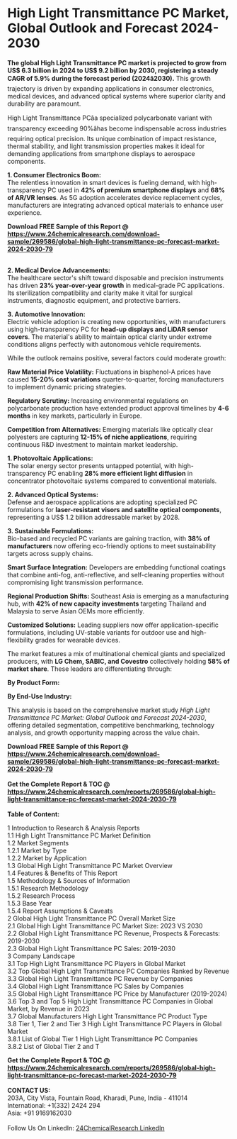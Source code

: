 <h1>High Light Transmittance PC Market, Global Outlook and Forecast 2024-2030</h1><p><strong>The global High Light Transmittance PC market is projected to grow from US$ 6.3 billion in 2024 to US$ 9.2 billion by 2030, registering a steady CAGR of 5.9% during the forecast period (2024â2030).</strong> This growth trajectory is driven by expanding applications in consumer electronics, medical devices, and advanced optical systems where superior clarity and durability are paramount.</p><p>High Light Transmittance PCâa specialized polycarbonate variant with transparency exceeding 90%âhas become indispensable across industries requiring optical precision. Its unique combination of impact resistance, thermal stability, and light transmission properties makes it ideal for demanding applications from smartphone displays to aerospace components.</p><p><strong>1. Consumer Electronics Boom:</strong><br>
The relentless innovation in smart devices is fueling demand, with high-transparency PC used in <strong>42% of premium smartphone displays</strong> and <strong>68% of AR/VR lenses</strong>. As 5G adoption accelerates device replacement cycles, manufacturers are integrating advanced optical materials to enhance user experience.</p><div><b>Download FREE Sample of this Report @ 
            <a href="https://www.24chemicalresearch.com/download-sample/269586/global-high-light-transmittance-pc-forecast-market-2024-2030-79">
            https://www.24chemicalresearch.com/download-sample/269586/global-high-light-transmittance-pc-forecast-market-2024-2030-79</a></b></div><br><p><strong>2. Medical Device Advancements:</strong><br>
The healthcare sector's shift toward disposable and precision instruments has driven <strong>23% year-over-year growth</strong> in medical-grade PC applications. Its sterilization compatibility and clarity make it vital for surgical instruments, diagnostic equipment, and protective barriers.</p><p><strong>3. Automotive Innovation:</strong><br>
Electric vehicle adoption is creating new opportunities, with manufacturers using high-transparency PC for <strong>head-up displays and LiDAR sensor covers</strong>. The material's ability to maintain optical clarity under extreme conditions aligns perfectly with autonomous vehicle requirements.</p><p>While the outlook remains positive, several factors could moderate growth:</p><p><strong>Raw Material Price Volatility:</strong> Fluctuations in bisphenol-A prices have caused <strong>15-20% cost variations</strong> quarter-to-quarter, forcing manufacturers to implement dynamic pricing strategies.</p><p><strong>Regulatory Scrutiny:</strong> Increasing environmental regulations on polycarbonate production have extended product approval timelines by <strong>4-6 months</strong> in key markets, particularly in Europe.</p><p><strong>Competition from Alternatives:</strong> Emerging materials like optically clear polyesters are capturing <strong>12-15% of niche applications</strong>, requiring continuous R&amp;D investment to maintain market leadership.</p><p><strong>1. Photovoltaic Applications:</strong><br>
The solar energy sector presents untapped potential, with high-transparency PC enabling <strong>28% more efficient light diffusion</strong> in concentrator photovoltaic systems compared to conventional materials.</p><p><strong>2. Advanced Optical Systems:</strong><br>
Defense and aerospace applications are adopting specialized PC formulations for <strong>laser-resistant visors and satellite optical components</strong>, representing a US$ 1.2 billion addressable market by 2028.</p><p><strong>3. Sustainable Formulations:</strong><br>
Bio-based and recycled PC variants are gaining traction, with <strong>38% of manufacturers</strong> now offering eco-friendly options to meet sustainability targets across supply chains.</p><p><strong>Smart Surface Integration:</strong> Developers are embedding functional coatings that combine anti-fog, anti-reflective, and self-cleaning properties without compromising light transmission performance.</p><p><strong>Regional Production Shifts:</strong> Southeast Asia is emerging as a manufacturing hub, with <strong>42% of new capacity investments</strong> targeting Thailand and Malaysia to serve Asian OEMs more efficiently.</p><p><strong>Customized Solutions:</strong> Leading suppliers now offer application-specific formulations, including UV-stable variants for outdoor use and high-flexibility grades for wearable devices.</p><p>The market features a mix of multinational chemical giants and specialized producers, with <strong>LG Chem, SABIC, and Covestro</strong> collectively holding <strong>58% of market share</strong>. These leaders are differentiating through:</p><p><strong>By Product Form:</strong></p><p><strong>By End-Use Industry:</strong></p><p>This analysis is based on the comprehensive market study <em>High Light Transmittance PC Market: Global Outlook and Forecast 2024-2030</em>, offering detailed segmentation, competitive benchmarking, technology analysis, and growth opportunity mapping across the value chain.</p><div><b>Download FREE Sample of this Report @ 
            <a href="https://www.24chemicalresearch.com/download-sample/269586/global-high-light-transmittance-pc-forecast-market-2024-2030-79">
            https://www.24chemicalresearch.com/download-sample/269586/global-high-light-transmittance-pc-forecast-market-2024-2030-79</a></b></div><br><div><b>Get the Complete Report & TOC @ 
            <a href="https://www.24chemicalresearch.com/reports/269586/global-high-light-transmittance-pc-forecast-market-2024-2030-79">
            https://www.24chemicalresearch.com/reports/269586/global-high-light-transmittance-pc-forecast-market-2024-2030-79</a></b></div><br>
            <b>Table of Content:</b><p>1 Introduction to Research & Analysis Reports<br />
    1.1 High Light Transmittance PC Market Definition<br />
    1.2 Market Segments<br />
        1.2.1 Market by Type<br />
        1.2.2 Market by Application<br />
    1.3 Global High Light Transmittance PC Market Overview<br />
    1.4 Features & Benefits of This Report<br />
    1.5 Methodology & Sources of Information<br />
        1.5.1 Research Methodology<br />
        1.5.2 Research Process<br />
        1.5.3 Base Year<br />
        1.5.4 Report Assumptions & Caveats<br />
2 Global High Light Transmittance PC Overall Market Size<br />
    2.1 Global High Light Transmittance PC Market Size: 2023 VS 2030<br />
    2.2 Global High Light Transmittance PC Revenue, Prospects & Forecasts: 2019-2030<br />
    2.3 Global High Light Transmittance PC Sales: 2019-2030<br />
3 Company Landscape<br />
    3.1 Top High Light Transmittance PC Players in Global Market<br />
    3.2 Top Global High Light Transmittance PC Companies Ranked by Revenue<br />
    3.3 Global High Light Transmittance PC Revenue by Companies<br />
    3.4 Global High Light Transmittance PC Sales by Companies<br />
    3.5 Global High Light Transmittance PC Price by Manufacturer (2019-2024)<br />
    3.6 Top 3 and Top 5 High Light Transmittance PC Companies in Global Market, by Revenue in 2023<br />
    3.7 Global Manufacturers High Light Transmittance PC Product Type<br />
    3.8 Tier 1, Tier 2 and Tier 3 High Light Transmittance PC Players in Global Market<br />
        3.8.1 List of Global Tier 1 High Light Transmittance PC Companies<br />
        3.8.2 List of Global Tier 2 and T</p><div><b>Get the Complete Report & TOC @ 
            <a href="https://www.24chemicalresearch.com/reports/269586/global-high-light-transmittance-pc-forecast-market-2024-2030-79">
            https://www.24chemicalresearch.com/reports/269586/global-high-light-transmittance-pc-forecast-market-2024-2030-79</a></b></div><br><b>CONTACT US:</b><br>
            203A, City Vista, Fountain Road, Kharadi, Pune, India - 411014<br>
            International: +1(332) 2424 294<br>
            Asia: +91 9169162030 <br><br>
            Follow Us On LinkedIn: <a href="https://www.linkedin.com/company/24chemicalresearch/">24ChemicalResearch LinkedIn</a>